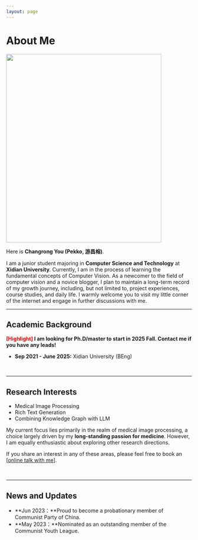 ```yaml
---
layout: page
---
```


# About Me

<img src="https://CRYoushiwo.github.io/ChangrongYou.png" class="floatpic" width="421" height="512">

Here is **Changrong You (Pekko, 游昌榕)**.

I am a junior student majoring in **Computer Science and Technology** at **Xidian University**. Currently, I am in the process of learning the fundamental concepts of Computer Vision. As a newcomer to the field of computer vision and a novice blogger, I plan to maintain a long-term record of my growth journey, including, but not limited to, project experiences, course studies, and daily life. I warmly welcome you to visit my little corner of the internet and engage in further discussions with me.
<br>

---

## Academic Background

**<font color='red'>[Highlight]</font> I am looking for Ph.D/master to start in 2025 Fall. Contact me if you have any leads!**

- **Sep 2021 - June 2025:** Xidian University (BEng)

<br>

---

## Research Interests

- Medical Image Processing
- Rich Text Generation
- Combining Knowledge Graph with LLM

My current focus lies primarily in the realm of medical image processing, a choice largely driven by my **long-standing passion for medicine**. However, I am equally enthusiastic about exploring other research directions.

If you share an interest in any of these areas, please feel free to book an [[online talk with me](https://calendly.com/cryoushiwo/meet-me-at-midnight)].

<br>

---

## News and Updates

- **Jun 2023：**Proud to become a probationary member of Communist Party of China.
- **May 2023：**Nominated as an outstanding member of the Communist Youth League.